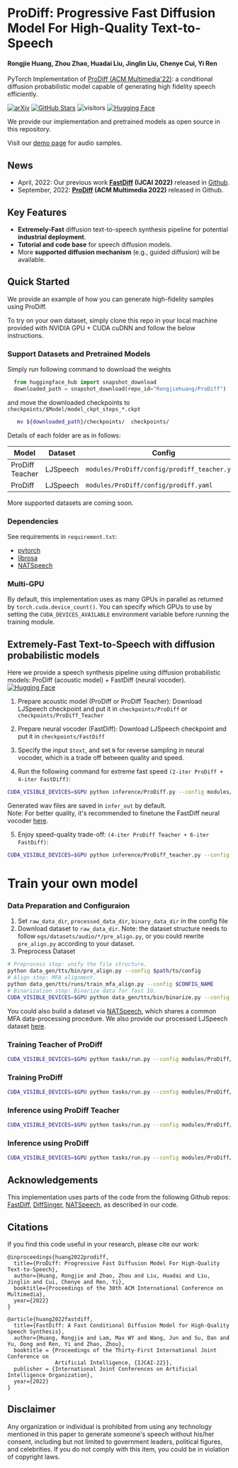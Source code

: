 # ProDiff: Progressive Fast Diffusion Model For High-Quality Text-to-Speech

#### Rongjie Huang, Zhou Zhao, Huadai Liu, Jinglin Liu, Chenye Cui, Yi Ren

PyTorch Implementation of [ProDiff (ACM Multimedia'22)](https://arxiv.org/abs/2207.06389): a conditional diffusion probabilistic model capable of generating high fidelity speech efficiently.

[![arXiv](https://img.shields.io/badge/arXiv-Paper-<COLOR>.svg)](https://arxiv.org/abs/2207.06389)
[![GitHub Stars](https://img.shields.io/github/stars/Rongjiehuang/ProDiff?style=social)](https://github.com/Rongjiehuang/ProDiff)
![visitors](https://visitor-badge.glitch.me/badge?page_id=Rongjiehuang/ProDiff)
[![Hugging Face](https://img.shields.io/badge/%F0%9F%A4%97%20Hugging%20Face-blue)](https://huggingface.co/spaces/Rongjiehuang/ProDiff)

We provide our implementation and pretrained models as open source in this repository.

Visit our [demo page](https://prodiff.github.io/) for audio samples.

## News
- April, 2022: Our previous work **[FastDiff](https://arxiv.org/abs/2204.09934) (IJCAI 2022)** released in [Github](https://github.com/Rongjiehuang/FastDiff). 
- September, 2022: **[ProDiff](https://arxiv.org/abs/2207.06389) (ACM Multimedia 2022)** released in Github.

## Key Features
- **Extremely-Fast** diffusion text-to-speech synthesis pipeline for potential **industrial deployment**.
- **Tutorial and code base** for speech diffusion models.
- More **supported diffusion mechanism** (e.g., guided diffusion) will be available.

## Quick Started
We provide an example of how you can generate high-fidelity samples using ProDiff.

To try on your own dataset, simply clone this repo in your local machine provided with NVIDIA GPU + CUDA cuDNN and follow the below instructions.

### Support Datasets and Pretrained Models

Simply run following command to download the weights
```python
  from huggingface_hub import snapshot_download 
  downloaded_path = snapshot_download(repo_id="Rongjiehuang/ProDiff")
```

and move the downloaded checkpoints to `checkpoints/$Model/model_ckpt_steps_*.ckpt`
```bash
   mv ${downloaded_path}/checkpoints/  checkpoints/
```

Details of each folder are as in follows:

| Model             | Dataset     | Config                                          | 
|-------------------|-------------|-------------------------------------------------|
| ProDiff Teacher   | LJSpeech    | `modules/ProDiff/config/prodiff_teacher.yaml`   | 
| ProDiff           | LJSpeech    | `modules/ProDiff/config/prodiff.yaml`           | 


More supported datasets are coming soon.



### Dependencies
See requirements in `requirement.txt`:
- [pytorch](https://github.com/pytorch/pytorch)
- [librosa](https://github.com/librosa/librosa)
- [NATSpeech](https://github.com/NATSpeech/NATSpeech)

### Multi-GPU
By default, this implementation uses as many GPUs in parallel as returned by `torch.cuda.device_count()`. 
You can specify which GPUs to use by setting the `CUDA_DEVICES_AVAILABLE` environment variable before running the training module.

## Extremely-Fast Text-to-Speech with diffusion probabilistic models 

Here we provide a speech synthesis pipeline using diffusion probabilistic models: ProDiff (acoustic model) + FastDiff (neural vocoder). [![Hugging Face](https://img.shields.io/badge/%F0%9F%A4%97%20Hugging%20Face-blue)](https://huggingface.co/spaces/Rongjiehuang/ProDiff)

1. Prepare acoustic model (ProDiff or ProDiff Teacher): Download LJSpeech checkpoint and put it in `checkpoints/ProDiff` or `checkpoints/ProDiff_Teacher`
2. Prepare neural vocoder (FastDiff): Download LJSpeech checkpoint and put it in `checkpoints/FastDiff`

3. Specify the input `$text`, and set `N` for reverse sampling in neural vocoder, which is a trade off between quality and speed. 
4. Run the following command for extreme fast speed `(2-iter ProDiff + 4-iter FastDiff)`:
```bash
CUDA_VISIBLE_DEVICES=$GPU python inference/ProDiff.py --config modules/ProDiff/config/prodiff.yaml --exp_name ProDiff --hparams="N=4,text='$txt'" --reset
```
Generated wav files are saved in `infer_out` by default.<br>
Note: For better quality, it's recommended to finetune the FastDiff neural vocoder [here](https://github.com/Rongjiehuang/FastDiff).

5. Enjoy speed-quality trade-off:  `(4-iter ProDiff Teacher + 6-iter FastDiff)`:
```bash
CUDA_VISIBLE_DEVICES=$GPU python inference/ProDiff_teacher.py --config modules/ProDiff/config/prodiff_teacher.yaml --exp_name ProDiff_Teacher --hparams="N=6,text='$txt'" --reset
```

# Train your own model

### Data Preparation and Configuraion ##
1. Set `raw_data_dir`, `processed_data_dir`, `binary_data_dir` in the config file
2. Download dataset to `raw_data_dir`. Note: the dataset structure needs to follow `egs/datasets/audio/*/pre_align.py`, or you could rewrite `pre_align.py` according to your dataset.
3. Preprocess Dataset 
```bash
# Preprocess step: unify the file structure.
python data_gen/tts/bin/pre_align.py --config $path/to/config
# Align step: MFA alignment.
python data_gen/tts/runs/train_mfa_align.py --config $CONFIG_NAME
# Binarization step: Binarize data for fast IO.
CUDA_VISIBLE_DEVICES=$GPU python data_gen/tts/bin/binarize.py --config $path/to/config
```

You could also build a dataset via [NATSpeech](https://github.com/NATSpeech/NATSpeech), which shares a common MFA data-processing procedure.
We also provide our processed LJSpeech dataset [here](https://zjueducn-my.sharepoint.com/:f:/g/personal/rongjiehuang_zju_edu_cn/Eo7r83WZPK1GmlwvFhhIKeQBABZpYW3ec9c8WZoUV5HhbA?e=9QoWnf).


### Training Teacher of ProDiff 
```bash
CUDA_VISIBLE_DEVICES=$GPU python tasks/run.py --config modules/ProDiff/config/prodiff_teacher.yaml  --exp_name ProDiff_Teacher --reset
```

### Training ProDiff
```bash
CUDA_VISIBLE_DEVICES=$GPU python tasks/run.py --config modules/ProDiff/config/prodiff.yaml  --exp_name ProDiff --reset
```

### Inference using ProDiff Teacher

```bash
CUDA_VISIBLE_DEVICES=$GPU python tasks/run.py --config modules/ProDiff/config/prodiff_teacher.yaml  --exp_name ProDiff_Teacher --infer
```

### Inference using ProDiff

```bash
CUDA_VISIBLE_DEVICES=$GPU python tasks/run.py --config modules/ProDiff/config/prodiff.yaml  --exp_name ProDiff --infer
```

## Acknowledgements
This implementation uses parts of the code from the following Github repos:
[FastDiff](https://github.com/Rongjiehuang/FastDiff),
[DiffSinger](https://github.com/MoonInTheRiver/DiffSinger),
[NATSpeech](https://github.com/NATSpeech/NATSpeech),
as described in our code.

## Citations ##
If you find this code useful in your research, please cite our work:
```
@inproceedings{huang2022prodiff,
  title={ProDiff: Progressive Fast Diffusion Model For High-Quality Text-to-Speech},
  author={Huang, Rongjie and Zhao, Zhou and Liu, Huadai and Liu, Jinglin and Cui, Chenye and Ren, Yi},
  booktitle={Proceedings of the 30th ACM International Conference on Multimedia},
  year={2022}
}

@article{huang2022fastdiff,
  title={FastDiff: A Fast Conditional Diffusion Model for High-Quality Speech Synthesis},
  author={Huang, Rongjie and Lam, Max WY and Wang, Jun and Su, Dan and Yu, Dong and Ren, Yi and Zhao, Zhou},
  booktitle = {Proceedings of the Thirty-First International Joint Conference on
               Artificial Intelligence, {IJCAI-22}},
  publisher = {International Joint Conferences on Artificial Intelligence Organization},
  year={2022}
}
```

## Disclaimer ##
Any organization or individual is prohibited from using any technology mentioned in this paper to generate someone's speech without his/her consent, including but not limited to government leaders, political figures, and celebrities. If you do not comply with this item, you could be in violation of copyright laws.
